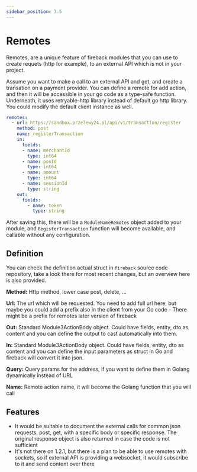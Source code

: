 ```yaml
---
sidebar_position: 7.5
---
```


# Remotes

Remotes, are a unique feature of fireback modules that you can use to create requets (http for example),
to an external API which is not in your project.

Assume you want to make a call to an external API and get, and create a transation on a payment provider.
You can define a remote for add action, and then it will be accessible in your go code as a type-safe
function. Underneath, it uses retryable-http library instead of default go http library.
You could modify the default client instance as well.


```yaml
remotes:
  - url: https://sandbox.przelewy24.pl/api/v1/transaction/register
    method: post
    name: registerTransaction
    in:
      fields:
      - name: merchantId
        type: int64
      - name: posId
        type: int64
      - name: amount
        type: int64
      - name: sessionId
        type: string
    out:
      fields:
        - name: token
          type: string
```

After saving this, there will be a `ModuleNameRemotes` object added to your module, and `RegisterTransaction`
function will become available, and callable without any configuration.

## Definition

You can check the definition actual struct in `fireback` source code repository, take a look there for most
recent changes, but an overview here is also provided.


**Method:** Http method, lower case post, delete, ...

**Url:** The url which will be requested. You need to add full url here, but maybe you could add a prefix
also in the client from your Go code - There might be a prefix for remotes later version of fireback


**Out:** Standard Module3ActionBody object. Could have fields, entity, dto as content and you
can define the output to cast automatically into them.

**In:** Standard Module3ActionBody object. Could have fields, entity, dto as content and you 
can define the input parameters as struct in Go and fireback will convert it into json.

**Query:** Query params for the address, if you want to define them in Golang dynamically instead of URL

**Name:** Remote action name, it will become the Golang function that you will call



## Features

- It would be suitable to document the external calls for common json requests, post, get, with a specific
body or specific response. The original response object is also returned in case the code is not sufficient
- It's not there on 1.2.1, but there is a plan to be able to use remotes with sockets, so if external API
is providing a websocket, it would subscribe to it and send content over there